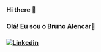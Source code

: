 ### Hi there 👋

### Olá! Eu sou o Bruno Alencar🖖
### [![Linkedin](https://img.shields.io/badge/LinkedIn-0077B5?style=for-the-badge&logo=linkedin&logoColor=white)](https://www.youtube.com/watch?v=cRoBt6AZgjc&t=502s)

